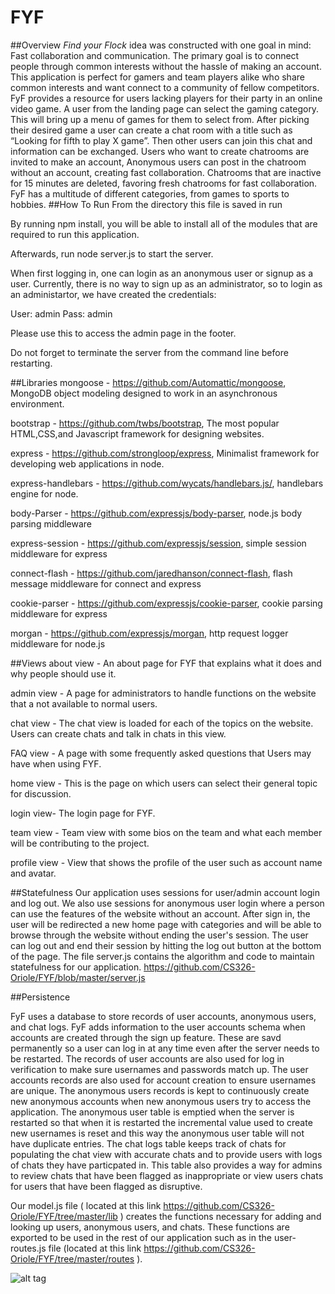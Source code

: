 # FYF

##Overview
*Find your Flock* idea was constructed with one goal in mind: Fast collaboration and communication. The primary goal is to connect people through common interests without the hassle of making an account. This application is perfect for gamers and team players alike who share common interests and want connect to a community of fellow competitors. FyF provides a resource for users lacking players for their party in an online video game. A user from the landing page can select the gaming category. This will bring up a menu of games for them to select from. After picking their desired game a user can create a chat room with a title such as “Looking for fifth to play X game”. Then other users can join this chat and information can be exchanged. Users who want to create chatrooms are invited to make an account, Anonymous users can post in the chatroom without an account, creating fast collaboration. Chatrooms that are inactive for 15 minutes are deleted, favoring fresh chatrooms for fast collaboration. FyF has a multitude of different categories, from games to sports to hobbies.
##How To Run
From the directory this file is saved in run

By running npm install, you will be able to install all of the modules that are required to run this application.

Afterwards, run node server.js to start the server.

When first logging in, one can login as an anonymous user or signup as a user. Currently, there is no way to sign up as an administrator, so to login as an administartor, we have created the credentials:

User: admin
Pass: admin

Please use this to access the admin page in the footer.

Do not forget to terminate the server from the command line before restarting.

##Libraries
mongoose - https://github.com/Automattic/mongoose, MongoDB object modeling designed to work in an asynchronous environment.

bootstrap - https://github.com/twbs/bootstrap, The most popular HTML,CSS,and Javascript framework for designing websites.

express - https://github.com/strongloop/express, Minimalist framework for developing web applications in node.

express-handlebars - https://github.com/wycats/handlebars.js/, handlebars engine for node.

body-Parser - https://github.com/expressjs/body-parser, node.js body parsing middleware

express-session - https://github.com/expressjs/session, simple session middleware for express

connect-flash - https://github.com/jaredhanson/connect-flash, flash message middleware for connect and express

cookie-parser - https://github.com/expressjs/cookie-parser, cookie parsing middleware for express

morgan -  https://github.com/expressjs/morgan, http request logger middleware for node.js

##Views
about view - An about page for FYF that explains what it does and why people should use it.

admin view - A page for administrators to handle functions on the website that a not available to normal users.

chat view - The chat view is loaded for each of the topics on the website. Users can create chats and talk in chats in this view.

FAQ view - A page with some frequently asked questions that Users may have when using FYF.

home view - This is the page on which users can select their general topic for discussion.

login view- The login page for FYF.

team view - Team view with some bios on the team and what each member will be contributing to the project.

profile view - View that shows the profile of the user such as account name and avatar.

##Statefulness
Our application uses sessions for user/admin account login and log out. We also use sessions for anonymous user login where a person can use the features of the website without an account.  After sign in, the user will be redirected a new home page with categories and will be able to browse through the website without ending the user's session. The user can log out and end their session by hitting the log out button at the bottom of the page. The file server.js contains the algorithm and code to maintain statefulness for our application.
https://github.com/CS326-Oriole/FYF/blob/master/server.js

##Persistence

FyF uses a database to store records of user accounts, anonymous users, and chat logs. FyF adds information to the user accounts schema when accounts are created through the sign up feature. These are savd permanently so a user can log in at any time even after the server needs to be restarted. The records of user accounts are also used for log in verification to make sure usernames and passwords match up. The user accounts records are also used for account creation to ensure usernames are unique. The anonymous users records is kept to continuously create new anonymous accounts when new anonymous users try to access the application. The anonymous user table is emptied when the server is restarted so that when it is restarted the incremental value used to create new usernames is reset and this way the anonymous user table will not have duplicate entries. The chat logs table keeps track of chats for populating the chat view with accurate chats and to provide users with logs of chats they have particpated in. This table also provides a way for admins to review chats that have been flagged as inappropriate or view users chats for users that have been flagged as disruptive.

Our model.js file ( located at this link https://github.com/CS326-Oriole/FYF/tree/master/lib ) creates the functions necessary for adding and looking up users, anonymous users, and chats. These functions are exported to be used in the rest of our application such as in the user-routes.js file (located at this link https://github.com/CS326-Oriole/FYF/tree/master/routes ).  

![alt tag](http://imgur.com/Wqy0oND)



